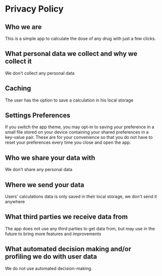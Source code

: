 # Privacy Policy

## Who we are
This is a simple app to calculate the dose of any drug with just a few clicks.

## What personal data we collect and why we collect it
We don't collect any personal data

## Caching
The user has the option to save a calculation in his local storage

## Settings Preferences
If you switch the app theme, you may opt-in to saving your preference in a small file stored on your device containing your shared preferences in a key-value pair. These are for your convenience so that you do not have to reset your preferences every time you close and open the app.

## Who we share your data with
We don't share any personal data

## Where we send your data
Users' calculations data is only saved in their local storage, we don't send it anywhere

## What third parties we receive data from
The app does not use any third parties to get data from, but may use in the future to bring more features and improvements

## What automated decision making and/or profiling we do with user data
We do not use automated decision-making.


